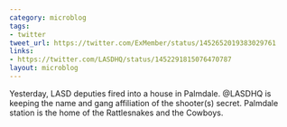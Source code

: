 ```yaml
---
category: microblog
tags:
- twitter
tweet_url: https://twitter.com/ExMember/status/1452652019383029761
links:
- https://twitter.com/LASDHQ/status/1452291815076470787
layout: microblog
---
```

Yesterday, LASD deputies fired into a house in Palmdale. @LASDHQ is keeping the name and gang affiliation of the shooter(s) secret. Palmdale station is the home of the Rattlesnakes and the Cowboys.
